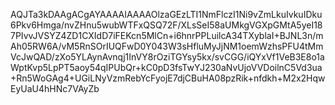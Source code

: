AQJTa3kDAAgACgAYAAAAIAAAAOlzaGEzLTI1NmFlczI1Ni9vZmLkuIvkuIDku6Pkv6Hmga/nvZHnu5wubWTFxQSQ72F/XLsSeI58aUMkgVGXpGMtA5yeI187PIvvJVSYZ4ZD1CXIdD7iFEKcn5MlCn+i6hnrPPLuilcA34TXyblaI+BJNL3n/mAh05RW6A/vM5RnSOrIUQFwD0Y043W3sHfluMyJjNM1oemWzhsPFU4tMmVcJwQAD/zXo5YLAynAvnqj1InVY8rOziTGYsy5kx/svCGG/iQYxVf1VeB3E8o1aWptKvp5LpPT5aoy54qIPUbQr+kC0pD3fsTwYJ230aNvUjoVVDoilnC5Vd3ua+Rn5WoGAg4+UGiLNyVzmRebYcFyojE7djCBuHA08pzRik+nfdkh+M2x2HqwEyUaU4hHNc7VAyZb